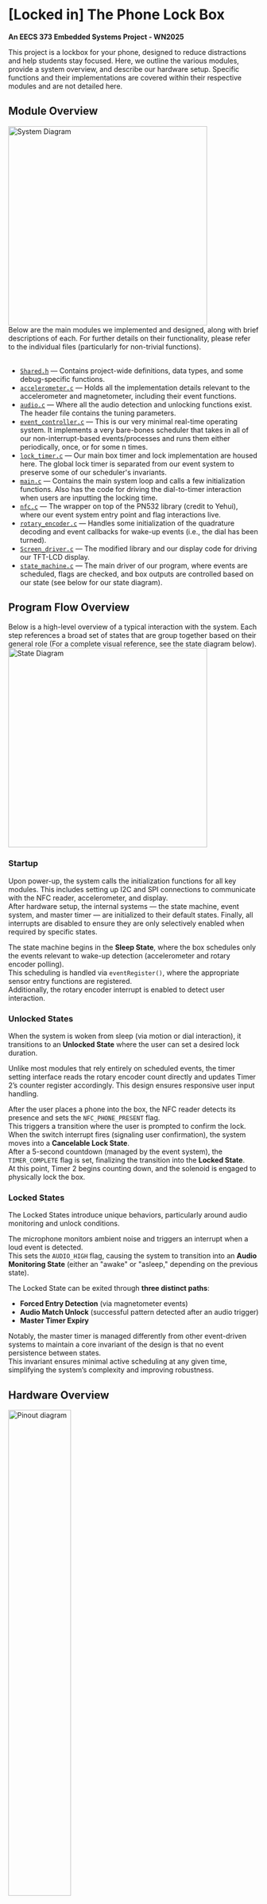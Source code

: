 # [Locked in] The Phone Lock Box #
**An EECS 373 Embedded Systems Project - WN2025**

This project is a lockbox for your phone, designed to reduce distractions and help students stay focused. Here, we outline the various modules, provide a system overview, and describe our hardware setup. Specific functions and their implementations are covered within their respective modules and are not detailed here.

## Module Overview ##
<img src="" alt="System Diagram" style="width:400px; height:auto;"><br>
Below are the main modules we implemented and designed, along with brief descriptions of each. For further details on their functionality, please refer to the individual files (particularly for non-trivial functions).<br><br>
- [`Shared.h`](PhoneLockBox/Core/Inc/Shared.h) — Contains project-wide definitions, data types, and some debug-specific functions.
- [`accelerometer.c`](PhoneLockBox/Core/Src/accelerometer.c) — Holds all the implementation details relevant to the accelerometer and magnetometer, including their event functions.
- [`audio.c`](PhoneLockBox/Core/Src/audio.c) — Where all the audio detection and unlocking functions exist. The header file contains the tuning parameters.
- [`event_controller.c`](PhoneLockBox/Core/Src/event_controller.c) — This is our very minimal real-time operating system. It implements a very bare-bones scheduler that takes in all of our non-interrupt-based events/processes and runs them either periodically, once, or for some n times.
- [`lock_timer.c`](PhoneLockBox/Core/Src/lock_timer.c) — Our main box timer and lock implementation are housed here. The global lock timer is separated from our event system to preserve some of our scheduler's invariants.
- [`main.c`](PhoneLockBox/Core/Src/main.c) — Contains the main system loop and calls a few initialization functions. Also has the code for driving the dial-to-timer interaction when users are inputting the locking time.
- [`nfc.c`](PhoneLockBox/Core/Src/nfc.c) — The wrapper on top of the PN532 library (credit to Yehui), where our event system entry point and flag interactions live.
- [`rotary_encoder.c`](PhoneLockBox/Core/Src/rotary_encoder.c) — Handles some initialization of the quadrature decoding and event callbacks for wake-up events (i.e., the dial has been turned).
- [`Screen_driver.c`](PhoneLockBox/Core/Src/Screen_driver.c) — The modified library and our display code for driving our TFT-LCD display.
- [`state_machine.c`](PhoneLockBox/Core/Src/state_machine.c) — The main driver of our program, where events are scheduled, flags are checked, and box outputs are controlled based on our state (see below for our state diagram).


## Program Flow Overview ##
Below is a high-level overview of a typical interaction with the system. Each step references a broad set of states that are group together based on their general role (For a complete visual reference, see the state diagram below).<br>
<img src="" alt="State Diagram" style="width:400px; height:auto;">


### Startup ###
Upon power-up, the system calls the initialization functions for all key modules. This includes setting up I2C and SPI connections to communicate with the NFC reader, accelerometer, and display.  
After hardware setup, the internal systems — the state machine, event system, and master timer — are initialized to their default states. Finally, all interrupts are disabled to ensure they are only selectively enabled when required by specific states.

The state machine begins in the **Sleep State**, where the box schedules only the events relevant to wake-up detection (accelerometer and rotary encoder polling).  
This scheduling is handled via `eventRegister()`, where the appropriate sensor entry functions are registered.  
Additionally, the rotary encoder interrupt is enabled to detect user interaction.

### Unlocked States

When the system is woken from sleep (via motion or dial interaction), it transitions to an **Unlocked State** where the user can set a desired lock duration.

Unlike most modules that rely entirely on scheduled events, the timer setting interface reads the rotary encoder count directly and updates Timer 2’s counter register accordingly. This design ensures responsive user input handling.

After the user places a phone into the box, the NFC reader detects its presence and sets the `NFC_PHONE_PRESENT` flag.  
This triggers a transition where the user is prompted to confirm the lock.  
When the switch interrupt fires (signaling user confirmation), the system moves into a **Cancelable Lock State**.  
After a 5-second countdown (managed by the event system), the `TIMER_COMPLETE` flag is set, finalizing the transition into the **Locked State**.  
At this point, Timer 2 begins counting down, and the solenoid is engaged to physically lock the box.


### Locked States

The Locked States introduce unique behaviors, particularly around audio monitoring and unlock conditions.

The microphone monitors ambient noise and triggers an interrupt when a loud event is detected.  
This sets the `AUDIO_HIGH` flag, causing the system to transition into an **Audio Monitoring State** (either an "awake" or "asleep," depending on the previous state).

The Locked State can be exited through **three distinct paths**:
- **Forced Entry Detection** (via magnetometer events)
- **Audio Match Unlock** (successful pattern detected after an audio trigger)
- **Master Timer Expiry**

Notably, the master timer is managed differently from other event-driven systems to maintain a core invariant of the design is that no event persistence between states.  
This invariant ensures minimal active scheduling at any given time, simplifying the system’s complexity and improving robustness.


## Hardware Overview ##
<img src="" alt="Pinout diagram" style="width:50%; height:auto;">
